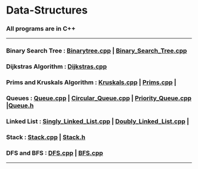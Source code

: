 # Data-Structures

### All programs are in C++ 

<hr>

### Binary Search Tree  : [Binarytree.cpp](Binarytree.cpp) | [Binary_Search_Tree.cpp](Binary_Search_Tree.cpp)

### Dijkstras Algorithm : [Dijkstras.cpp](Dijkstras.cpp)

### Prims and Kruskals Algorithm : [Kruskals.cpp](Kruskals.cpp) |  [Prims.cpp](Prims.cpp) |

### Queues : [Queue.cpp](Queue.cpp) | [Circular_Queue.cpp](Circular_Queue.cpp) | [Priority_Queue.cpp](Priority_Queue.cpp) |[Queue.h](Queue.h)
             
### Linked List : [Singly_Linked_List.cpp](Singly_Linked_List) | [Doubly_Linked_List.cpp](Doubly_Linked_List.cpp) | 

### Stack : [Stack.cpp](Stack.cpp) | [Stack.h](Stack.h)

### DFS and BFS : [DFS.cpp](DFS.cpp) | [BFS.cpp](BFS.cpp)

<hr>
